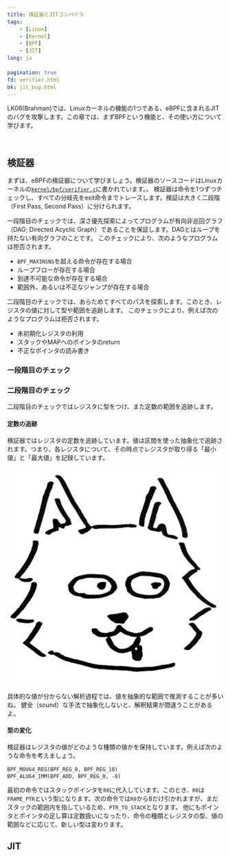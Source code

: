 ```yaml
---
title: 検証器とJITコンパイラ
tags:
    - [Linux]
    - [Kernel]
    - [BPF]
    - [JIT]
lang: ja

pagination: true
fd: verifier.html
bk: jit_bug.html
---
```

LK06(Brahman)では、Linuxカーネルの機能の1つである、eBPFに含まれるJITのバグを攻撃します。この章では、まずBPFという機能と、その使い方について学びます。

<div class="column" title="目次">
<!-- toc --><br>
</div>

## 検証器
まずは、eBPFの検証器について学びましょう。検証器のソースコードはLinuxカーネルの[`kernel/bpf/verifier.c`](https://elixir.bootlin.com/linux/v5.18.11/source/kernel/bpf/verifier.c)に書かれています。。
検証器は命令を1つずつチェックし、すべての分岐先をexit命令までトレースします。検証は大きく二段階（First Pass, Second Pass）に分けられます。

一段階目のチェックでは、深さ優先探索によってプログラムが有向非巡回グラフ（DAG; Directed Acyclic Graph）であることを保証します。DAGとはループを持たない有向グラフのことです。
このチェックにより、次のようなプログラムは拒否されます。

- `BPF_MAXINSNS`を超える命令が存在する場合
- ループフローが存在する場合
- 到達不可能な命令が存在する場合
- 範囲外、あるいは不正なジャンプが存在する場合

二段階目のチェックでは、あらためてすべてのパスを探索します。このとき、レジスタの値に対して型や範囲を追跡します。
このチェックにより、例えば次のようなプログラムは拒否されます。

- 未初期化レジスタの利用
- スタックやMAPへのポインタのreturn
- 不正なポインタの読み書き

### 一段階目のチェック


### 二段階目のチェック
二段階目のチェックではレジスタに型をつけ、また定数の範囲を追跡します。

#### 定数の追跡
検証器ではレジスタの定数を追跡しています。値は区間を使った抽象化で追跡されます。つまり、各レジスタについて、その時点でレジスタが取り得る「最小値」と「最大値」を記録しています。




<div class="balloon_l">
  <div class="faceicon"><img src="../img/wolf_atamawaru.png" alt="オオカミくん" ></div>
  <p class="says">
    具体的な値が分からない解析過程では、値を抽象的な範囲で推測することが多いね。
    健全（sound）な手法で抽象化しないと、解釈結果が間違うことがあるよ。
  </p>
</div>



#### 型の変化
検証器はレジスタの値がどのような種類の値かを保持しています。例えば次のような命令を考えましょう。
```
BPF_MOV64_REG(BPF_REG_0, BPF_REG_10)
BPF_ALU64_IMM(BPF_ADD, BPF_REG_0, -8)
```
最初の命令ではスタックポインタを`R0`に代入しています。このとき、`R0`は`FRAME_PTR`という型になります。次の命令では`R0`から8だけ引かれますが、まだスタックの範囲内を指しているため、`PTR_TO_STACK`となります。
他にもポインタとポインタの足し算は定数扱いになったり、命令の種類とレジスタの型、値の範囲などに応じて、新しい型は変わります。


## JIT

